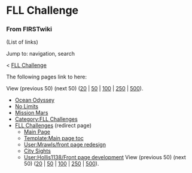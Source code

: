 # FLL Challenge

### From FIRSTwiki

(List of links)

Jump to: navigation, search

&lt; [FLL Challenge](/index.php?title=FLL_Challenge&redirect=no "FLL
Challenge" )  

The following pages link to here:

View (previous 50) (next 50)
([20](/index.php?title=Special:Whatlinkshere/FLL_Challenge&limit=20&from=0
"Special:Whatlinkshere/FLL Challenge" ) |
[50](/index.php?title=Special:Whatlinkshere/FLL_Challenge&limit=50&from=0
"Special:Whatlinkshere/FLL Challenge" ) |
[100](/index.php?title=Special:Whatlinkshere/FLL_Challenge&limit=100&from=0
"Special:Whatlinkshere/FLL Challenge" ) |
[250](/index.php?title=Special:Whatlinkshere/FLL_Challenge&limit=250&from=0
"Special:Whatlinkshere/FLL Challenge" ) |
[500](/index.php?title=Special:Whatlinkshere/FLL_Challenge&limit=500&from=0
"Special:Whatlinkshere/FLL Challenge" )).

  * [Ocean Odyssey](Ocean_Odyssey "Ocean Odyssey" )
  * [No Limits](No_Limits "No Limits" )
  * [Mission Mars](Mission_Mars "Mission Mars" )
  * [Category:FLL Challenges](Category:FLL_Challenges "Category:FLL Challenges" )
  * [FLL Challenges](/index.php?title=FLL_Challenges&redirect=no "FLL Challenges" ) (redirect page) 
    * [Main Page](Main_Page "Main Page" )
    * [Template:Main page toc](Template:Main_page_toc "Template:Main page toc" )
    * [User:Mrawls/front page redesign](User:Mrawls/front_page_redesign "User:Mrawls/front page redesign" )
    * [City Sights](City_Sights "City Sights" )
    * [User:Hollis1138/Front page development](User:Hollis1138/Front_page_development "User:Hollis1138/Front page development" )
View (previous 50) (next 50)
([20](/index.php?title=Special:Whatlinkshere/FLL_Challenge&limit=20&from=0
"Special:Whatlinkshere/FLL Challenge" ) |
[50](/index.php?title=Special:Whatlinkshere/FLL_Challenge&limit=50&from=0
"Special:Whatlinkshere/FLL Challenge" ) |
[100](/index.php?title=Special:Whatlinkshere/FLL_Challenge&limit=100&from=0
"Special:Whatlinkshere/FLL Challenge" ) |
[250](/index.php?title=Special:Whatlinkshere/FLL_Challenge&limit=250&from=0
"Special:Whatlinkshere/FLL Challenge" ) |
[500](/index.php?title=Special:Whatlinkshere/FLL_Challenge&limit=500&from=0
"Special:Whatlinkshere/FLL Challenge" )).

